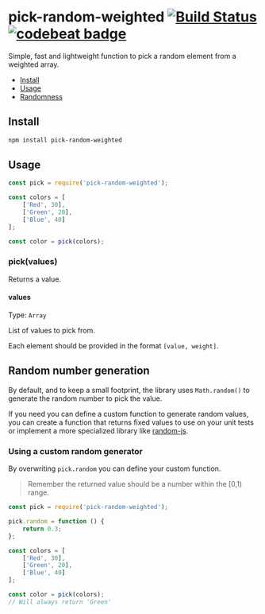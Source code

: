 # pick-random-weighted [![Build Status](https://travis-ci.org/alvarocastro/pick-random-weighted.svg?branch=master)](https://travis-ci.org/alvarocastro/pick-random-weighted) [![codebeat badge](https://codebeat.co/badges/30a477ac-037a-43e2-b868-fc87002fc822)](https://codebeat.co/projects/github-com-alvarocastro-pick-random-weighted-master)

Simple, fast and lightweight function to pick a random element from a weighted array.

- [Install](#install)
- [Usage](#usage)
- [Randomness](#random-number-generation)

## Install

```bash
npm install pick-random-weighted
```

## Usage

```js
const pick = require('pick-random-weighted');

const colors = [
	['Red', 30],
	['Green', 20],
	['Blue', 40]
];

const color = pick(colors);
```

### pick(values)

Returns a value.

#### values

Type: `Array`

List of values to pick from.

Each element should be provided in the format `[value, weight]`.

## Random number generation

By default, and to keep a small footprint, the library uses `Math.random()` to generate the random number to pick the value.

If you need you can define a custom function to generate random values, you can create a function that returns fixed values to use on your unit tests or implement a more specialized library like [random-js](https://www.npmjs.com/package/random-js).

### Using a custom random generator

By overwriting `pick.random` you can define your custom function.
> Remember the returned value should be a number within the [0,1) range.

```js
const pick = require('pick-random-weighted');

pick.random = function () {
	return 0.3;
};

const colors = [
	['Red', 30],
	['Green', 20],
	['Blue', 40]
];

const color = pick(colors);
// Will always return 'Green'
```
